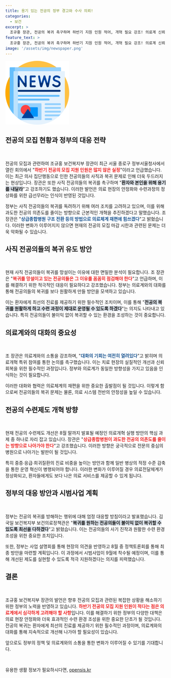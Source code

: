 ```yaml
---
title: 용기 있는 전공의 정부 경고와 수사 의뢰!
categories:
  - 보건
excerpt: >
  조규홍 장관, 전공의 복귀 촉구하며 하반기 지원 인원 적어, 개혁 필요 강조! 의료계 신뢰 회복 위한 대화도 제안. 복귀 방해 행위엔 엄중 대응 예고. 전공의 수련제도 개선, 1차 의료개혁 핵심 사항!
feature_text: >
  조규홍 장관, 전공의 복귀 촉구하며 하반기 지원 인원 적어, 개혁 필요 강조! 의료계 신뢰 회복 위한 대화도 제안. 복귀 방해 행위엔 엄중 대응 예고. 전공의 수련제도 개선, 1차 의료개혁 핵심 사항!
image: '/assets/img/newspaper.png'
---
```


<p><img src="/assets/img/newspaper.png" alt="kimp 속보" /></p>

<h2 data-ke-size="size26">전공의 모집 현황과 정부의 대응 전략</h2>

<p data-ke-size="size16">&nbsp;</p>

<p>전공의 모집과 관련하여 조규홍 보건복지부 장관이 최근 서울 종로구 정부서울청사에서 열린 회의에서 "<b><span style="color: #ee2323;">하반기 전공의 모집 지원 인원은 많지 않은 실정</span></b>"이라고 언급했습니다. 이는 최근 의사 집단행동으로 인한 전공의들의 사직과 복귀 문제로 인해 더욱 두드러지는 현상입니다. 장관은 또한 사직 전공의들의 복귀를 촉구하며 "<b><span style="background-color: #21538527;">환자와 본인을 위해 용기를 내달라</span></b>"고 강조하기도 했습니다. 이러한 발언은 의료 현장의 안정화와 수련과정의 정상화를 위한 급선무라는 인식이 반영된 것입니다. </p>

<p>정부는 사직 전공의들의 복귀를 독려하기 위해 여러 조치를 고려하고 있으며, 이를 위해 과도한 전공의 의존도를 줄이는 방향으로 근본적인 개혁을 추진하겠다고 말했습니다. 조 장관은 "<b><span style="color: #1a5490;">상급종합병원 구조 전환 등의 방법으로 의료체계 재편에 힘쓰겠다</span></b>"고 밝혔습니다. 이러한 변화가 이루어지지 않으면 현재의 전공의 모집 마감 시한과 관련된 문제는 더욱 악화될 수 있습니다.</p>

<h2 data-ke-size="size26">사직 전공의들의 복귀 유도 방안</h2>

<p data-ke-size="size16">&nbsp;</p>

<p>현재 사직 전공의들이 복귀를 망설이는 이유에 대한 면밀한 분석이 필요합니다. 조 장관은 "<b><span style="color: #ee2323;">복귀를 망설이고 있는 전공의들은 그 이유를 꼼꼼히 점검해야 한다</span></b>"고 언급하며, 이를 해결하기 위한 적극적인 대응이 필요하다고 강조했습니다. 정부는 의료계와의 대화를 통해 전공의들의 복귀를 보다 원활하게 만들 방안을 모색하고 있습니다.</p>

<p>이는 환자에게 최선의 진료를 제공하기 위한 필수적인 조치이며, 이를 통해 "<b><span style="background-color: #21538527;">전공의 복귀를 원활하게 하고 수련 과정이 제대로 운영될 수 있도록 하겠다</span></b>"는 의지도 나타내고 있습니다. 특히 전공의들이 불이익 없이 복귀할 수 있는 환경을 조성하는 것이 중요합니다.</p>

<h2 data-ke-size="size26">의료계와의 대화의 중요성</h2>

<p data-ke-size="size16">&nbsp;</p>

<p>조 장관은 의료계와의 소통을 강조하며, "<b><span style="color: #1a5490;">대화의 기회는 여전히 열려있다</span></b>"고 밝히며 의료개혁 특위 참여를 통한 논의를 촉구했습니다. 이는 치료 현장의 실질적인 개선과 신뢰 회복을 위한 필수적인 과정입니다. 정부와 의료계가 동일한 방향성을 가지고 있음을 인식하는 것이 필요합니다.</p>

<p>이러한 대화와 협력은 의료체계의 재편을 위한 중요한 출발점이 될 것입니다. 이렇게 함으로써 전공의들의 복귀 문제는 물론, 의료 시스템 전반의 안정성을 높일 수 있습니다.</p>

<h2 data-ke-size="size26">전공의 수련제도 개혁 방향</h2>

<p data-ke-size="size16">&nbsp;</p>

<p>현재 전공의 수련제도 개선은 8월 말까지 발표될 예정인 의료개혁 실행 방안의 핵심 과제 중 하나로 자리 잡고 있습니다. 장관은 "<b><span style="color: #ee2323;">상급종합병원이 과도한 전공의 의존도를 줄이는 방향으로 나아가야 한다</span></b>"고 강조했습니다. 이러한 방향은 궁극적으로 전문의 중심의 병원으로 나아가는 발판이 될 것입니다.</p>

<p>특히 중증∙응급∙희귀질환의 진료 비중을 높이는 방안과 함께 일반 병상의 적정 수준 감축을 통한 운영 혁신이 병행되어야 합니다. 이러한 변화가 이루어질 경우 의료전달체계가 정상화되고, 환자들에게도 보다 나은 의료 서비스를 제공할 수 있게 됩니다.</p>

<h2 data-ke-size="size26">정부의 대응 방안과 시범사업 계획</h2>

<p data-ke-size="size16">&nbsp;</p>

<p>정부는 전공의 복귀를 방해하는 행위에 대해 엄정 대응할 방침이라고 발표했습니다. 김국일 보건복지부 보건의료정책관은 "<b><span style="background-color: #21538527;">복귀를 원하는 전공의들이 불이익 없이 복귀할 수 있도록 최선을 다하겠다</span></b>"고 밝혔습니다. 이는 전공의들의 사기 진작과 원활한 수련 환경 조성을 위한 중요한 조치입니다.</p>

<p>또한, 정부는 사업 설명회를 통해 현장의 의견을 반영하고 8월 중 정책토론회를 통해 최종 방안을 마련할 계획입니다. 이 과정에서 시범사업이 9월에 착수될 예정이며, 이를 통해 개선된 제도를 실현할 수 있도록 적극 지원하겠다는 의지를 피력했습니다. </p>

<h2 data-ke-size="size26">결론</h2>

<p data-ke-size="size16">&nbsp;</p>

<p>조규홍 보건복지부 장관의 발언은 향후 전공의 모집과 관련된 복잡한 상황을 해소하기 위한 정부의 노력을 반영하고 있습니다. <b><span style="color: #ee2323;">하반기 전공의 모집 지원 인원이 적다는 점은 의료계에서 심각하게 고려해야 할 사항</span></b>입니다. 이를 해결하기 위한 정부의 다양한 대책은 의료 현장 안정화와 더욱 효과적인 수련 환경 조성을 위한 중요한 단초가 될 것입니다. 전공의 복귀는 환자에게 최선의 진료를 제공하기 위한 필수적인 과정이며, 의료계와의 대화를 통해 지속적으로 개선해 나가야 할 필요성이 있습니다. </p>

<p>앞으로도 정부의 정책 및 의료계와의 소통을 통한 변화가 이루어질 수 있기를 기대합니다.</p>

<p data-ke-size="size16">&nbsp;</p>
유용한 생활 정보가 필요하시다면, <a href="https://opensis.kr" rel="dofollow">opensis.kr</a>


